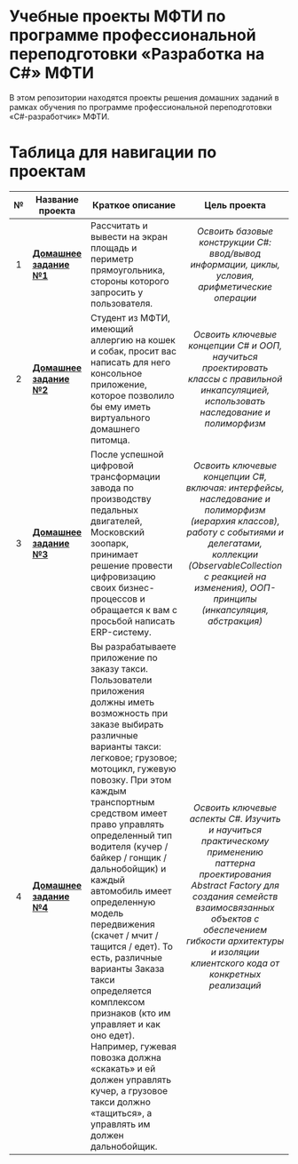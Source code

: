 # Учебные проекты МФТИ по программе профессиональной переподготовки «Разработка на C#» МФТИ

В этом репозитории находятся проекты решения домашних заданий в рамках обучения по программе профессиональной переподготовки «C#-разработчик» МФТИ.

# Таблица для навигации по проектам

| № | Название проекта  | Краткое описание | Цель проекта |
| :---: | --- | ----- | :---: |
| 1 | **[Домашнее задание №1](HomeWork_01)** | Рассчитать и вывести на экран площадь и периметр прямоугольника, стороны которого запросить у пользователя.  | *Освоить базовые конструкции C#: ввод/вывод информации, циклы, условия, арифметические операции* |
| 2 | **[Домашнее задание №2](HomeWork_02)** | Студент из МФТИ, имеющий аллергию на кошек и собак, просит вас написать для него консольное приложение, которое позволило бы ему иметь виртуального домашнего питомца.  | *Освоить ключевые концепции C# и ООП, научиться проектировать классы с правильной инкапсуляцией, использовать наследование и полиморфизм* |
| 3 | **[Домашнее задание №3](HomeWork_03)** | После успешной цифровой трансформации завода по производству педальных двигателей, Московский зоопарк, принимает решение провести цифровизацию своих бизнес-процессов и обращается к вам с просьбой написать ERP-систему.  | *Освоить ключевые концепции C#, включая: интерфейсы, наследование и полиморфизм (иерархия классов), работу с событиями и делегатами, коллекции (ObservableCollection с реакцией на изменения), ООП-принципы (инкапсуляция, абстракция)* |
| 4 | **[Домашнее задание №4](HomeWork_04)** | Вы разрабатываете приложение по заказу такси. Пользователи приложения должны иметь возможность при заказе выбирать различные варианты такси: легковое; грузовое; мотоцикл, гужевую повозку. При этом каждым транспортным средством имеет право управлять определенный тип водителя (кучер / байкер / гонщик / дальнобойщик) и каждый автомобиль имеет определенную модель передвижения (скачет / мчит / тащится / едет). То есть, различные варианты Заказа такси определяется комплексом признаков (кто им управляет и как оно едет). Например, гужевая повозка должна «скакать» и ей должен управлять кучер, а грузовое такси должно «тащиться», а управлять им должен дальнобойщик.  | *Освоить ключевые аспекты C#. Изучить и научиться практическому применению паттерна проектирования Abstract Factory для создания семейств взаимосвязанных объектов с обеспечением гибкости архитектуры и изоляции клиентского кода от конкретных реализаций* |
